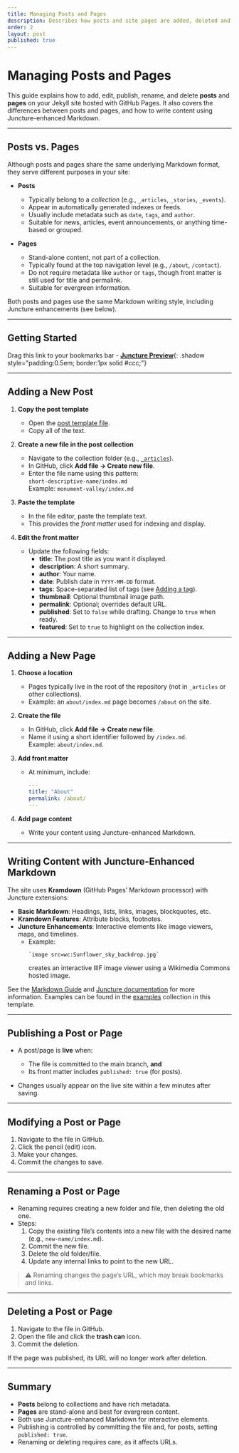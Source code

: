 ```yaml
---
title: Managing Posts and Pages
description: Describes how posts and site pages are added, deleted and modified.
order: 2
layout: post
published: true
---
```


# Managing Posts and Pages

This guide explains how to add, edit, publish, rename, and delete **posts** and **pages** on your Jekyll site hosted with GitHub Pages. It also covers the differences between posts and pages, and how to write content using Juncture-enhanced Markdown.

---

## Posts vs. Pages

Although posts and pages share the same underlying Markdown format, they serve different purposes in your site:

- **Posts**
  - Typically belong to a *collection* (e.g., `_articles`, `_stories`, `_events`).
  - Appear in automatically generated indexes or feeds.
  - Usually include metadata such as `date`, `tags`, and `author`.
  - Suitable for news, articles, event announcements, or anything time-based or grouped.

- **Pages**
  - Stand-alone content, not part of a collection.
  - Typically found at the top navigation level (e.g., `/about`, `/contact`).
  - Do not require metadata like `author` or `tags`, though front matter is still used for title and permalink.
  - Suitable for evergreen information.

Both posts and pages use the same Markdown writing style, including Juncture enhancements (see below).

---

## Getting Started

Drag this link to your bookmarks bar - **[Juncture Preview](javascript:(function()%7Bwindow.location.href%3D%22https%3A%2F%2Fjuncture-digital.io%3Fgithub%3D%22%2Bdocument.URL%7D)()%3B)**{: .shadow style="padding:0.5em; border:1px solid #ccc;"}

---

## Adding a New Post

1. **Copy the post template**
   - Open the [post template file](https://raw.githubusercontent.com/juncture-digital/template/main/_admin/template/index.md).
   - Copy all of the text.

2. **Create a new file in the post collection**
   - Navigate to the collection folder (e.g., [`_articles`](_articles)).
   - In GitHub, click **Add file → Create new file**.
   - Enter the file name using this pattern:  
     `short-descriptive-name/index.md`  
     Example: `monument-valley/index.md`

3. **Paste the template**
   - In the file editor, paste the template text.
   - This provides the *front matter* used for indexing and display.

4. **Edit the front matter**
   - Update the following fields:
     - **title**: The post title as you want it displayed.
     - **description**: A short summary.
     - **author**: Your name.
     - **date**: Publish date in `YYYY-MM-DD` format.
     - **tags**: Space-separated list of tags (see [Adding a tag](add-tag)).
     - **thumbnail**: Optional thumbnail image path.
     - **permalink**: Optional; overrides default URL.
     - **published**: Set to `false` while drafting. Change to `true` when ready.
     - **featured**: Set to `true` to highlight on the collection index.

---

## Adding a New Page

1. **Choose a location**
   - Pages typically live in the root of the repository (not in `_articles` or other collections).
   - Example: an `about/index.md` page becomes `/about` on the site.

2. **Create the file**
   - In GitHub, click **Add file → Create new file**.
   - Name it using a short identifier followed by `/index.md`.  
     Example: `about/index.md`.

3. **Add front matter**
   - At minimum, include:
     ```yaml
     ---
     title: "About"
     permalink: /about/
     ---
     ```

4. **Add page content**
   - Write your content using Juncture-enhanced Markdown.

---

## Writing Content with Juncture-Enhanced Markdown

The site uses **Kramdown** (GitHub Pages’ Markdown processor) with Juncture extensions:

- **Basic Markdown**: Headings, lists, links, images, blockquotes, etc.
- **Kramdown Features**: Attribute blocks, footnotes.
- **Juncture Enhancements**: Interactive elements like image viewers, maps, and timelines.
  - Example:  
    ```juncture
    `image src=wc:Sunflower_sky_backdrop.jpg`
    ```
    creates an interactive IIIF image viewer using a Wikimedia Commons hosted image.

See the [Markdown Guide](markdown-guide) and [Juncture documentation](https://www.junctire-digital.io) for more information.  Examples can be found in the [examples](/examples) collection in this template.

---

## Publishing a Post or Page

- A post/page is **live** when:
  - The file is committed to the main branch, **and**
  - Its front matter includes `published: true` (for posts).

- Changes usually appear on the live site within a few minutes after saving.

---

## Modifying a Post or Page

1. Navigate to the file in GitHub.
2. Click the pencil (edit) icon.
3. Make your changes.
4. Commit the changes to save.

---

## Renaming a Post or Page

- Renaming requires creating a new folder and file, then deleting the old one.
- Steps:
  1. Copy the existing file’s contents into a new file with the desired name (e.g., `new-name/index.md`).
  2. Commit the new file.
  3. Delete the old folder/file.
  4. Update any internal links to point to the new URL.

> ⚠️ Renaming changes the page’s URL, which may break bookmarks and links.

---

## Deleting a Post or Page

1. Navigate to the file in GitHub.
2. Open the file and click the **trash can** icon.
3. Commit the deletion.

If the page was published, its URL will no longer work after deletion.

---

## Summary

- **Posts** belong to collections and have rich metadata.  
- **Pages** are stand-alone and best for evergreen content.  
- Both use Juncture-enhanced Markdown for interactive elements.  
- Publishing is controlled by committing the file and, for posts, setting `published: true`.  
- Renaming or deleting requires care, as it affects URLs.
